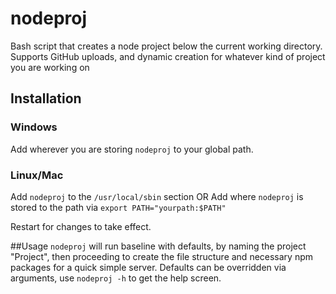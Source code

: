 # nodeproj
Bash script that creates a node project below the current working directory. Supports GitHub uploads, and dynamic creation for whatever kind of project you are working on

## Installation
### Windows
Add wherever you are storing `nodeproj` to your global path.

### Linux/Mac
Add `nodeproj` to the `/usr/local/sbin` section OR
Add where `nodeproj` is stored to the path via `export PATH="yourpath:$PATH"`

Restart for changes to take effect.

##Usage
`nodeproj` will run baseline with defaults, by naming the project "Project", then proceeding to create the file structure and necessary npm packages for a quick simple server. Defaults can be overridden via arguments, use `nodeproj -h` to get the help screen.
